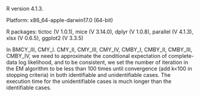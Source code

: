 R version 4.1.3.

Platform: x86_64-apple-darwin17.0 (64-bit)

R packages: tictoc (V 1.0.1), mice (V 3.14.0), dplyr (V 1.0.8), parallel (V 4.1.3), xlsx (V 0.6.5), ggplot2 (V 3.3.5)

In BMCY_III, CMY_I. CMY_II, CMY_III, CMY_IV, CMBY_I, CMBY_II, CMBY_III, CMBY_IV,  we need to approximate the conditional expectation of complete-data log likelihood, and to be consistent, we set the number of iteration in the EM algorithm to be less than 100 times until convergence (add k<100 in stopping criteria) in both identifiable and unidentifiable cases. The execution time for the unidentifiable cases is much longer than the identifiable cases.